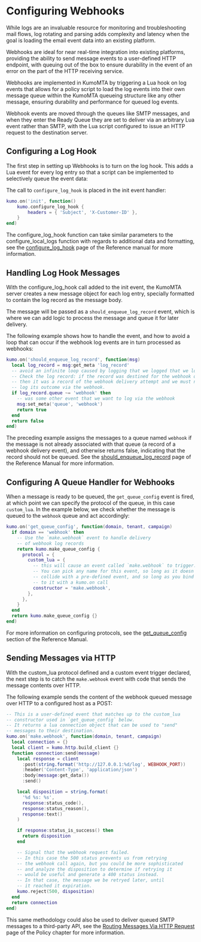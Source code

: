 # Configuring Webhooks

While logs are an invaluable resource for monitoring and troubleshooting mail flows, log rotating and parsing adds complexity and latency when the goal is loading the email event data into an existing platform.

Webhooks are ideal for near real-time integration into existing platforms, providing the ability to send message events to a user-defined HTTP endpoint, with queuing out of the box to ensure durability in the event of an error on the part of the HTTP receiving service.

Webhooks are implemented in KumoMTA by triggering a Lua hook on log events that allows for a policy script to load the log events into their own message queue within the KumoMTA queueing structure like any other message, ensuring durability and performance for queued log events.

Webhook events are moved through the queues like SMTP messages, and when they enter the Ready Queue they are set to deliver via an arbitrary Lua event rather than SMTP, with the Lua script configured to issue an HTTP request to the destination server.

## Configuring a Log Hook

The first step in setting up Webhooks is to turn on the log hook. This adds a Lua event for every log entry so that a script can be implemented to selectively queue the event data:

The call to `configure_log_hook` is placed in the init event handler:

```lua
kumo.on('init', function()
    kumo.configure_log_hook {
        headers = { 'Subject', 'X-Customer-ID' },
    }
end)
```

The configure_log_hook function can take similar parameters to the configure_local_logs function with regards to additional data and formatting, see the [configure_log_hook](https://docs.kumomta.com/reference/kumo/configure_log_hook/) page of the Reference manual for more information.

## Handling Log Hook Messages

With the configure_log_hook call added to the init event, the KumoMTA server creates a new message object for each log entry, specially formatted to contain the log record as the message body.

The message will be passed as a `should_enqueue_log_record` event, which is where we can add logic to process the message and queue it for later delivery.

The following example shows how to handle the event, and how to avoid a loop that can occur if the webhook log events are in turn processed as webhooks:

```lua
kumo.on('should_enqueue_log_record', function(msg)
  local log_record = msg:get_meta 'log_record'
  -- avoid an infinite loop caused by logging that we logged that we logged...
  -- Check the log record: if the record was destined for the webhook queue
  -- then it was a record of the webhook delivery attempt and we must not
  -- log its outcome via the webhook.
  if log_record.queue ~= 'webhook' then
    -- was some other event that we want to log via the webhook
    msg:set_meta('queue', 'webhook')
    return true
  end
  return false
end)
```

The preceding example assigns the messages to a queue named `webhook` if the message is not already associated with that queue (a record of a webhook delivery event), and otherwise returns false, indicating that the record should not be queued. See the [should_enqueue_log_record](https://docs.kumomta.com/reference/events/should_enqueue_log_record/) page of the Reference Manual for more information.

## Configuring A Queue Handler for Webhooks

When a message is ready to be queued, the `get_queue_config` event is fired, at which point we can specify the protocol of the queue, in this case `custom_lua`. In the example below, we check whether the message is queued to the `webhook` queue and act accordingly:

```lua
kumo.on('get_queue_config', function(domain, tenant, campaign)
  if domain == 'webhook' then
    -- Use the `make.webhook` event to handle delivery
    -- of webhook log records
    return kumo.make_queue_config {
      protocol = {
        custom_lua = {
          -- this will cause an event called `make.webhook` to trigger.
          -- You can pick any name for this event, so long as it doesn't
          -- collide with a pre-defined event, and so long as you bind
          -- to it with a kumo.on call
          constructor = 'make.webhook',
        },
      },
    }
  end
  return kumo.make_queue_config {}
end)
```

For more information on configuring protocols, see the [get_queue_config](../../reference/kumo/make_queue_config.md) section of the Reference Manual.

## Sending Messages via HTTP

With the custom_lua protocol defined and a custom event trigger declared, the next step is to catch the `make.webhook` event with code that sends the message contents over HTTP.

The following example sends the content of the webhook queued message over HTTP to a configured host as a POST:

```lua
-- This is a user-defined event that matches up to the custom_lua
-- constructor used in `get_queue_config` below.
-- It returns a lua connection object that can be used to "send"
-- messages to their destination.
kumo.on('make.webhook', function(domain, tenant, campaign)
  local connection = {}
  local client = kumo.http.build_client {}
  function connection:send(message)
    local response = client
      :post(string.format('http://127.0.0.1:%d/log', WEBHOOK_PORT))
      :header('Content-Type', 'application/json')
      :body(message:get_data())
      :send()

    local disposition = string.format(
      '%d %s: %s',
      response:status_code(),
      response:status_reason(),
      response:text()
    )

    if response:status_is_success() then
      return disposition
    end

    -- Signal that the webhook request failed.
    -- In this case the 500 status prevents us from retrying
    -- the webhook call again, but you could be more sophisticated
    -- and analyze the disposition to determine if retrying it
    -- would be useful and generate a 400 status instead.
    -- In that case, the message we be retryed later, until
    -- it reached it expiration.
    kumo.reject(500, disposition)
  end
  return connection
end)
```

This same methodology could also be used to deliver queued SMTP messages to a third-party API, see the [Routing Messages Via HTTP Request](../policy/http.md) page of the Policy chapter for more information.
